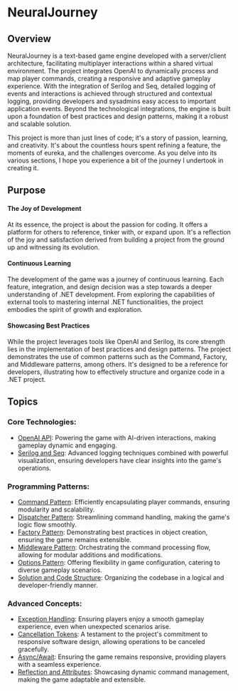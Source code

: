 # NeuralJourney

## Overview

NeuralJourney is a text-based game engine developed with a server/client architecture, facilitating multiplayer interactions within a shared virtual environment. The project integrates OpenAI to dynamically process and map player commands, creating a responsive and adaptive gameplay experience. With the integration of Serilog and Seq, detailed logging of events and interactions is achieved through structured and contextual logging, providing developers and sysadmins easy access to important application events. Beyond the technological integrations, the engine is built upon a foundation of best practices and design patterns, making it a robust and scalable solution.

This project is more than just lines of code; it's a story of passion, learning, and creativity. It's about the countless hours spent refining a feature, the moments of eureka, and the challenges overcome. As you delve into its various sections, I hope you experience a bit of the journey I undertook in creating it.

## Purpose

#### The Joy of Development
At its essence, the project is about the passion for coding. It offers a platform for others to reference, tinker with, or expand upon. It's a reflection of the joy and satisfaction derived from building a project from the ground up and witnessing its evolution.

#### Continuous Learning
The development of the game was a journey of continuous learning. Each feature, integration, and design decision was a step towards a deeper understanding of .NET development. From exploring the capabilities of external tools to mastering internal .NET functionalities, the project embodies the spirit of growth and exploration.

#### Showcasing Best Practices
While the project leverages tools like OpenAI and Serilog, its core strength lies in the implementation of best practices and design patterns. The project demonstrates the use of common patterns such as the Command, Factory, and Middleware patterns, among others. It's designed to be a reference for developers, illustrating how to effectively structure and organize code in a .NET project.

## Topics

### Core Technologies:

- [OpenAI API](./Documentation/OpenAI.md): Powering the game with AI-driven interactions, making gameplay dynamic and engaging.
- [Serilog and Seq](./Documentation/Serilog.md): Advanced logging techniques combined with powerful visualization, ensuring developers have clear insights into the game's operations.

### Programming Patterns:

- [Command Pattern](./Documentation/Command_Pattern.md): Efficiently encapsulating player commands, ensuring modularity and scalability.
- [Dispatcher Pattern](./Documentation/Dispatcher_Pattern.md): Streamlining command handling, making the game's logic flow smoothly.
- [Factory Pattern](./Documentation/Factory_Pattern.md): Demonstrating best practices in object creation, ensuring the game remains extensible.
- [Middleware Pattern](./Documentation/Middleware_Pattern.md): Orchestrating the command processing flow, allowing for modular additions and modifications.
- [Options Pattern](./Documentation/Options_Pattern.md): Offering flexibility in game configuration, catering to diverse gameplay scenarios.
- [Solution and Code Structure](./Documentation/Code_Structure.md): Organizing the codebase in a logical and developer-friendly manner.

### Advanced Concepts:

- [Exception Handling](./Documentation/Exception_Handling.md): Ensuring players enjoy a smooth gameplay experience, even when unexpected scenarios arise.
- [Cancellation Tokens](./Documentation/Cancellation_Tokens.md): A testament to the project's commitment to responsive software design, allowing operations to be canceled gracefully.
- [Async/Await](./Documentation/Asynchronous_Programming.md): Ensuring the game remains responsive, providing players with a seamless experience.
- [Reflection and Attributes](./Documentation/Reflection_and_Attributes.md): Showcasing dynamic command management, making the game adaptable and extensible.
